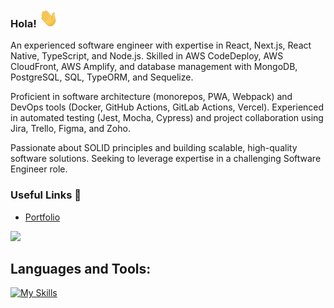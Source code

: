 ### Hola! <img src="https://github.com/OleanjiKingCode/OleanjiKingCode/blob/master/Hi.gif" width="30" height="30">
An experienced software engineer with expertise in React, Next.js, React Native, TypeScript, and Node.js. Skilled in AWS CodeDeploy, AWS CloudFront, AWS Amplify, and database management with MongoDB, PostgreSQL, SQL, TypeORM, and Sequelize.

Proficient in software architecture (monorepos, PWA, Webpack) and DevOps tools (Docker, GitHub Actions, GitLab Actions, Vercel). Experienced in automated testing (Jest, Mocha, Cypress) and project collaboration using Jira, Trello, Figma, and Zoho.

Passionate about SOLID principles and building scalable, high-quality software solutions. Seeking to leverage expertise in a challenging Software Engineer role.


### Useful Links 💙
- [Portfolio](https://rashdev.vercel.app/)


![]("https://github.com/Raashot12/Raashot12/blob/9c9a349a5977740e569e318c303812e56600817e/giphy.gif" )


<h2 align="left">Languages and Tools:</h2>

[![My Skills](https://skillicons.dev/icons?i=html,css,js,next,nest,nodejs,graphql,ts,aws,gcp,postgres,mongodb,nestjs,vscode,figma,bootstrap,github,react,redux,vue,nuxt)](https://skillicons.dev)

